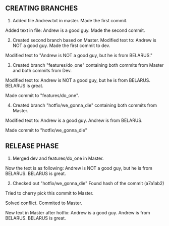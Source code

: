 <h2> CREATING BRANCHES </h2>

1) Added file Andrew.txt in master. 
Made the first commit.

Added text in file: Andrew is a good guy. 
Made the second commit.

2) Created second branch based on Master. 
Modified text to:
Andrew is NOT a good guy.
Made the first commit to dev.

Modified text to "Andrew is NOT a good guy, but he is from BELARUS."

3) Created branch "features/do_one" containing both commits from Master and both commits from Dev.

Modified text to:
Andrew is NOT a good guy, but he is from BELARUS.
BELARUS is great.

Made commit to "features/do_one".

4) Created branch "hotfix/we_gonna_die" containing both commits from Master.

Modified text to:
Andrew is a good guy. Andrew is from BELARUS.

Made commit to "hotfix/we_gonna_die" 

<h2> RELEASE PHASE </h2>

1) Merged dev and features/do_one in Master.

Now the text is as following:
Andrew is NOT a good guy, but he is from BELARUS.
BELARUS is great.

2) Checked out "hotfix/we_gonna_die" 
Found hash of the commit (a7a1ab2)

Tried to cherry pick this commit to Master. 

Solved conflict. Commited to Master.

New text in Master after hotfix: Andrew is a good guy. Andrew is from BELARUS. BELARUS is great.
